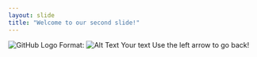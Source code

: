 ```yaml
---
layout: slide
title: "Welcome to our second slide!"
---
```

![GitHub Logo](/images/logo.png)
Format: ![Alt Text](url)
Your text
Use the left arrow to go back!

